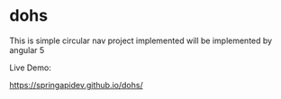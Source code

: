 # dohs
This is simple circular nav project implemented will be implemented by angular 5

Live Demo:

https://springapidev.github.io/dohs/
